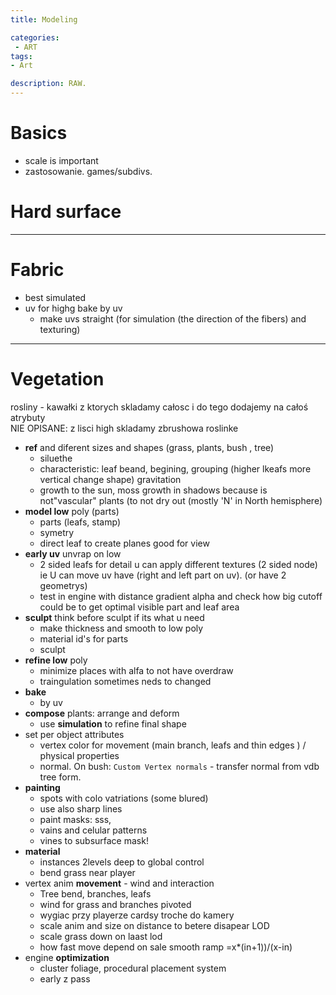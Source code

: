 ```yaml
---
title: Modeling

categories:
 - ART
tags:
- Art

description: RAW.
---
```




# Basics

- scale is important
- zastosowanie. games/subdivs.


# Hard surface

---


# Fabric
- best simulated
- uv for highg bake by uv
   - make uvs straight (for simulation (the direction of the fibers) and texturing)


---


# Vegetation
rosliny - kawałki z ktorych skladamy całosc i do tego dodajemy na całoś atrybuty  
NIE OPISANE: z lisci high skladamy zbrushowa roslinke

- **ref** and diferent sizes and shapes  (grass, plants, bush , tree)
  - siluethe
  - characteristic: leaf beand, begining, grouping (higher lkeafs more vertical change shape) gravitation
  - growth to the sun, moss growth in shadows  because is not"vascular" plants (to not dry out (mostly 'N' in North hemisphere)
- **model low** poly (parts)
  - parts (leafs, stamp)
  - symetry
  - direct leaf to create planes good for view
- **early uv** unvrap on low
  - 2 sided leafs for detail u can apply different textures (2 sided node) ie U can move uv have (right and left part on uv). (or have 2 geometrys)
  - test in engine with distance gradient alpha and check how big cutoff could be to get optimal visible part and leaf area
- **sculpt** think before sculpt if its what u need
  - make thickness and smooth to low poly
  - material id's for parts
  - sculpt
- **refine low** poly
  - minimize places with alfa to not have overdraw
  - traingulation sometimes neds to changed
- **bake**
  - by uv
- **compose** plants: arrange and deform  
  - use **simulation** to refine final shape
- set per object attributes
  - vertex color for movement  (main branch, leafs and thin edges ) / physical properties
  - normal. On bush:  `Custom Vertex normals` - transfer normal from vdb tree form.
- **painting**
  - spots with colo vatriations (some blured)
  - use also sharp lines
  - paint masks: sss,
  - vains and celular patterns
  - vines to subsurface mask!
- **material**
  - instances 2levels deep to global control
  - bend grass near player
- vertex anim **movement**  - wind and interaction
  - Tree bend, branches, leafs
  - wind for grass and branches pivoted   
  - wygiac przy playerze cardsy troche do kamery   
  - scale anim and size on distance to betere disapear LOD
  - scale grass down on laast lod
  - how fast move depend on sale smooth ramp =x*(in+1))/(x-in)   
- engine **optimization**
  - cluster foliage, procedural placement system
  - early z pass   
